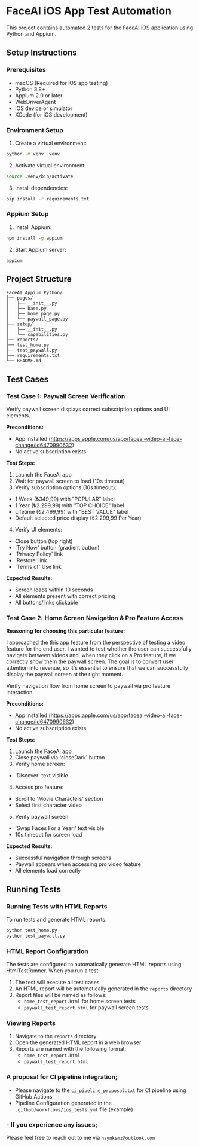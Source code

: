 # FaceAI iOS App Test Automation

This project contains automated 2 tests for the FaceAI iOS application using Python and Appium.

## Setup Instructions

### Prerequisites
- macOS (Required for iOS app testing)
- Python 3.8+
- Appium 2.0 or later
- WebDriverAgent
- iOS device or simulator
- XCode (for iOS development)

### Environment Setup
1. Create a virtual environment:
```bash
python -m venv .venv
```

2. Activate virtual environment:
```bash
source .venv/bin/activate 
```

3. Install dependencies:
```bash
pip install -r requirements.txt
```

### Appium Setup
1. Install Appium:
```bash
npm install -g appium
```

2. Start Appium server:
```bash
appium
```

## Project Structure
```
FaceAI_Appium_Python/
├── pages/
│   ├── __init__.py
│   ├── base.py
│   ├── home_page.py
│   └── paywall_page.py
├── setup/
│   ├── __init__.py
│   └── capabilities.py
├── reports/          
├── test_home.py
├── test_paywall.py
├── requirements.txt
└── README.md
```

## Test Cases

### Test Case 1: Paywall Screen Verification

Verify paywall screen displays correct subscription options and UI elements.

**Preconditions:**
- App installed (https://apps.apple.com/us/app/faceai-video-ai-face-change/id6470990632)
- No active subscription exists

**Test Steps:**
1. Launch the FaceAi app
2. Wait for paywall screen to load (10s timeout) 
3. Verify subscription options (10s timeout):
  - 1 Week (₺349,99) with "POPULAR" label
  - 1 Year (₺2.299,99) with "TOP CHOICE" label 
  - Lifetime (₺2.499,99) with "BEST VALUE" label
  - Default selected price display (₺2.299,99 Per Year)
4. Verify UI elements:
  - Close button (top right)
  - 'Try Now' button (gradient button)
  - 'Privacy Policy' link
  - 'Restore' link 
  - 'Terms of' Use link

**Expected Results:**
- Screen loads within 10 seconds
- All elements present with correct pricing 
- All buttons/links clickable

### Test Case 2: Home Screen Navigation & Pro Feature Access

**Reasoning for choosing this particular feature:** 

I approached the this app feature from the perspective of testing a video feature for the end user. I wanted to test whether the user can successfully navigate between videos and, when they click on a Pro feature, if we correctly show them the paywall screen. The goal is to convert user attention into revenue, so it's essential to ensure that we can successfully display the paywall screen at the right moment.


Verify navigation flow from home screen to paywall via pro feature interaction.

**Preconditions:**
- App installed (https://apps.apple.com/us/app/faceai-video-ai-face-change/id6470990632)
- No active subscription exists

**Test Steps:**
1. Launch the FaceAi app
2. Close paywall via 'closeDark' button
3. Verify home screen:
  - 'Discover' text visible
4. Access pro feature:
  - Scroll to 'Movie Characters' section
  - Select first character video
5. Verify paywall screen:
  - 'Swap Faces For a Year!' text visible
  - 10s timeout for screen load

**Expected Results:**
- Successful navigation through screens
- Paywall appears when accessing pro video feature 
- All elements load correctly

## Running Tests

### Running Tests with HTML Reports
To run tests and generate HTML reports:
```bash
python test_home.py
python test_paywall.py
```

### HTML Report Configuration
The tests are configured to automatically generate HTML reports using HtmlTestRunner. When you run a test:
1. The test will execute all test cases
2. An HTML report will be automatically generated in the `reports` directory
3. Report files will be named as follows:
   - `home_test_report.html` for home screen tests
   - `paywall_test_report.html` for paywall screen tests


### Viewing Reports
1. Navigate to the `reports` directory
2. Open the generated HTML report in a web browser
3. Reports are named with the following format:
   - `home_test_report.html`
   - `paywall_test_report.html`

###  A proposal for CI pipeline integration;

- Please navigate to the `ci_pipeline_proposal.txt` for CI pipeline using GitHub Actions
- Pipeline Configuration generated in the `.github/workflows/ios_tests.yml` file (example)

### - If you experience any issues;

Please feel free to reach out to me via `hsynksmz@outlook.com`